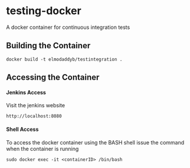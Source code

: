 # testing-docker
A docker container for continuous integration tests


## Building the Container

```
docker build -t elmodaddyb/testintegration .
```


## Accessing the Container


#### Jenkins Access

Visit the jenkins website 

`http://localhost:8080`

#### Shell Access

To access the docker container using the BASH shell issue the command when the container is running

```
sudo docker exec -it <containerID> /bin/bash
```
